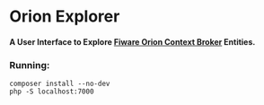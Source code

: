 Orion Explorer
=============================
####  A User Interface to Explore [Fiware Orion Context Broker](https://github.com/telefonicaid/fiware-orion) Entities.

### Running:
```
composer install --no-dev
php -S localhost:7000
```